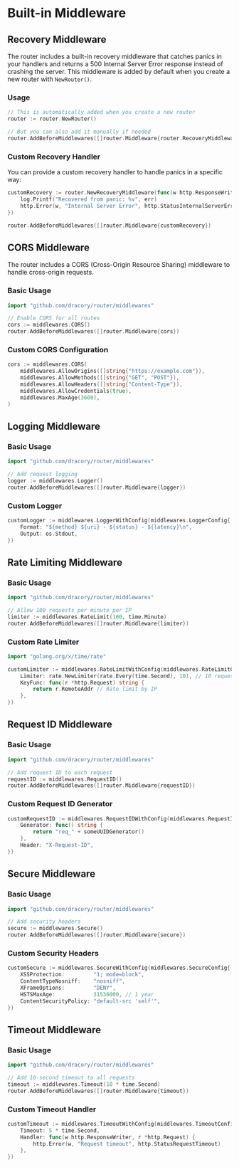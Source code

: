 # Built-in Middleware

## Recovery Middleware

The router includes a built-in recovery middleware that catches panics in your handlers and returns a 500 Internal Server Error response instead of crashing the server. This middleware is added by default when you create a new router with `NewRouter()`.

### Usage

```go
// This is automatically added when you create a new router
router := router.NewRouter()

// But you can also add it manually if needed
router.AddBeforeMiddlewares([]router.Middleware{router.RecoveryMiddleware})
```

### Custom Recovery Handler

You can provide a custom recovery handler to handle panics in a specific way:

```go
customRecovery := router.NewRecoveryMiddleware(func(w http.ResponseWriter, r *http.Request, err interface{}) {
    log.Printf("Recovered from panic: %v", err)
    http.Error(w, "Internal Server Error", http.StatusInternalServerError)
})

router.AddBeforeMiddlewares([]router.Middleware{customRecovery})
```

## CORS Middleware

The router includes a CORS (Cross-Origin Resource Sharing) middleware to handle cross-origin requests.

### Basic Usage

```go
import "github.com/dracory/router/middlewares"

// Enable CORS for all routes
cors := middlewares.CORS()
router.AddBeforeMiddlewares([]router.Middleware{cors})
```

### Custom CORS Configuration

```go
cors := middlewares.CORS(
    middlewares.AllowOrigins([]string{"https://example.com"}),
    middlewares.AllowMethods([]string{"GET", "POST"}),
    middlewares.AllowHeaders([]string{"Content-Type"}),
    middlewares.AllowCredentials(true),
    middlewares.MaxAge(3600),
)
```

## Logging Middleware

### Basic Usage

```go
import "github.com/dracory/router/middlewares"

// Add request logging
logger := middlewares.Logger()
router.AddBeforeMiddlewares([]router.Middleware{logger})
```

### Custom Logger

```go
customLogger := middlewares.LoggerWithConfig(middlewares.LoggerConfig{
    Format: "${method} ${uri} - ${status} - ${latency}\n",
    Output: os.Stdout,
})
```

## Rate Limiting Middleware

### Basic Usage

```go
import "github.com/dracory/router/middlewares"

// Allow 100 requests per minute per IP
limiter := middlewares.RateLimit(100, time.Minute)
router.AddBeforeMiddlewares([]router.Middleware{limiter})
```

### Custom Rate Limiter

```go
import "golang.org/x/time/rate"

customLimiter := middlewares.RateLimitWithConfig(middlewares.RateLimitConfig{
    Limiter: rate.NewLimiter(rate.Every(time.Second), 10), // 10 requests per second
    KeyFunc: func(r *http.Request) string {
        return r.RemoteAddr // Rate limit by IP
    },
})
```

## Request ID Middleware

### Basic Usage

```go
import "github.com/dracory/router/middlewares"

// Add request ID to each request
requestID := middlewares.RequestID()
router.AddBeforeMiddlewares([]router.Middleware{requestID})
```

### Custom Request ID Generator

```go
customRequestID := middlewares.RequestIDWithConfig(middlewares.RequestIDConfig{
    Generator: func() string {
        return "req_" + someUUIDGenerator()
    },
    Header: "X-Request-ID",
})
```

## Secure Middleware

### Basic Usage

```go
import "github.com/dracory/router/middlewares"

// Add security headers
secure := middlewares.Secure()
router.AddBeforeMiddlewares([]router.Middleware{secure})
```

### Custom Security Headers

```go
customSecure := middlewares.SecureWithConfig(middlewares.SecureConfig{
    XSSProtection:         "1; mode=block",
    ContentTypeNosniff:    "nosniff",
    XFrameOptions:         "DENY",
    HSTSMaxAge:            31536000, // 1 year
    ContentSecurityPolicy: "default-src 'self'",
})
```

## Timeout Middleware

### Basic Usage

```go
import "github.com/dracory/router/middlewares"

// Add 10-second timeout to all requests
timeout := middlewares.Timeout(10 * time.Second)
router.AddBeforeMiddlewares([]router.Middleware{timeout})
```

### Custom Timeout Handler

```go
customTimeout := middlewares.TimeoutWithConfig(middlewares.TimeoutConfig{
    Timeout: 5 * time.Second,
    Handler: func(w http.ResponseWriter, r *http.Request) {
        http.Error(w, "Request timeout", http.StatusRequestTimeout)
    },
})
```

